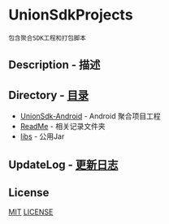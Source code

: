 # UnionSdkProjects
	包含聚合SDK工程和打包脚本
	
## Description - 描述


## Directory - [目录]()
- [UnionSdk-Android](UnionSdk-Android) - Android 聚合项目工程
- [ReadMe](ReadMe) - 相关记录文件夹
-  [libs](libs) - 公用Jar


## UpdateLog - [更新日志](ReadMe/UPDATELOG.md)

## License
[MIT](https://choosealicense.com/licenses/mit/)
[LICENSE](LICENSE)

